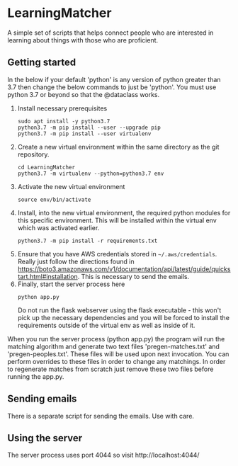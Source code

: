 
# LearningMatcher 

A simple set of scripts that helps connect people who are interested in learning about things with those who are proficient.  

## Getting started

In the below if your default 'python' is any version of python greater than 3.7 then change the below commands to just be 'python'.
You must use python 3.7 or beyond so that the @dataclass works.

1. Install necessary prerequisites
   ```
   sudo apt install -y python3.7
   python3.7 -m pip install --user --upgrade pip
   python3.7 -m pip install --user virtualenv
   ```
1. Create a new virtual environment within the same directory as the git repository.
   ```
   cd LearningMatcher
   python3.7 -m virtualenv --python=python3.7 env
   ```
1. Activate the new virtual environment
   ```
   source env/bin/activate
   ```
1. Install, into the new virtual environment, the required python modules for this specific environment.  This will be installed within the virtual env which was activated earlier.
   ```
   python3.7 -m pip install -r requirements.txt
   ```
1. Ensure that you have AWS credentials stored in ```~/.aws/credentials```.  Really just follow the directions found in https://boto3.amazonaws.com/v1/documentation/api/latest/guide/quickstart.html#installation.  This is necessary to send the emails.
1. Finally, start the server process here
   ```
   python app.py
   ```
   Do not run the flask webserver using the flask executable - this won't pick up the necessary dependencies and you will be forced to install the requirements outside of the virtual env as well as inside of it.


When you run the server process (python app.py) the program will run the matching algorithm and generate two text files 'pregen-matches.txt' and 'pregen-peoples.txt'.  These files will be used upon next invocation.  You can perform overrides to these files in order to change any matchings.  In order to regenerate matches from scratch just remove these two files before running the app.py.

## Sending emails

There is a separate script for sending the emails.  Use with care.

## Using the server

The server process uses port 4044 so visit http://localhost:4044/
